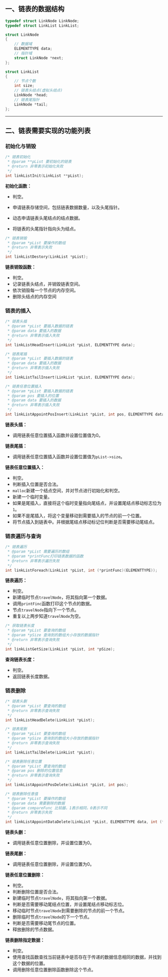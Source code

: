 ## 一、链表的数据结构

```c
typedef struct LinkNode LinkNode;
typedef struct LinkList LinkList;

struct LinkNode
{
    // 数据域
    ELEMENTTYPE data;
    // 指针域
    struct LinkNode *next;
};

struct LinkList
{
    // 节点个数
    int size;
    // 链表头结点(虚拟头结点)
    LinkNode *head;
    // 链表尾指针
    LinkNode *tail;
};
```

------

## 二、链表需要实现的功能列表

### 初始化与销毁

```c
/* 链表初始化
 * @param **pList 要初始化的链表
 * @return 非零表示初始化失败
 */
int linkListInit(LinkList **pList);
```

**初始化函数：**

- 判空。

- 申请链表存储空间，包括链表数据数量，以及头尾指针。
- 动态申请链表头尾结点的结点数据。
- 将链表的头尾指针指向头为结点。

```c
/* 链表销毁
 * @param *pList 要操作的数组
 * @return 非零表示失败
 */
int linkListDestory(LinkList *pList);
```

**链表销毁函数：**

- 判空。
- 记录链表头结点，并销毁链表空间。
- 依次销毁每一个节点的内存空间。
- 删除头结点的内存空间

### 链表的插入

```c
/* 链表头插
 * @param *pList 要插入数据的链表
 * @param data 要插入的数据
 * @return 非零表示插入失败
 */
int linkListHeadInsert(LinkList *pList, ELEMENTTYPE data);

/* 链表尾插
 * @param *pList 要插入数据的链表
 * @param data 要插入的数据
 * @return 非零表示插入失败
 */
int linkListTailInsert(LinkList *pList, ELEMENTTYPE data);

/* 链表任意位置插入
 * @param *pList 要插入数据的链表
 * @param pos 要插入的位置
 * @param data 要插入的数据
 * @return 非零表示插入失败
 */
int linkListAppointPosInsert(LinkList *pList, int pos, ELEMENTTYPE data);
```

**链表头插：**

- 调用链表任意位置插入函数并设置位置值为0。

**链表尾插：**

- 调用链表任意位置插入函数并设置位置值为`pList->size`。

**链表任意位置插入：**

- 判空。
- 判断插入位置是否合法。
- `malloc`新建一个结点空间，并对节点进行初始化和判空。
- 新建一个临时变量。
- 如果是尾插入，直接将这个临时变量指向尾结点，并设置尾结点移动标志位为`1`。
- 如果不是尾插入，将这个变量移动到需要插入的节点的前一个位置。
- 将节点插入到链表中。并根据尾结点移动标记位判断是否需要移动尾结点。

### 链表遍历与查询

```c
/* 链表遍历
 * @param *pList 需要遍历的数组
 * @param *printFunc打印链表数据的函数
 * @return 非零表示遍历失败
 */
int linkListForeach(LinkList *pList, int (*printFunc)(ELEMENTTYPE));
```

**链表遍历：**

- 判空。
- 新建临时节点`travelNode`，将其指向第一个数据。
- 调用`printFinc`函数打印这个节点的数据。
- 节点`travelNode`指向下一个节点。
- 重复以上两步知道`travelNode`为空。

```c
/* 获取链表长度
 * @param *pList 要查询的数组
 * @param *pSize 查询到的数组大小存放的数据指针
 * @return 非零表示查询失败
 */
int linkListGetSize(LinkList *pList, int *pSize);
```

**查询链表长度：**

- 判空。
- 返回链表长度数据。

### 链表删除

```c
/* 链表头删
 * @param *pList 要查询的数组
 * @return 非零表示查询失败
 */
int linkListHeadDelete(LinkList *pList);

/* 链表尾删
 * @param *pList 要查询的数组
 * @param *pSize 查询到的数组大小存放的数据指针
 * @return 非零表示查询失败
 */
int linkListTailDelete(LinkList *pList);

/* 链表删除任意位置
 * @param *pList 要查询的数组
 * @param pos 删除的位置信息
 * @return 非零表示查询失败
 */
int linkListAppointPosDelete(LinkList *pList, int pos);

/* 链表删除任意值
 * @param *pList 要操作的数组
 * @param data 需要删除的数据
 * @param compareFunc 比较器，1表示相同，0表示不同
 * @return 非零表示失败
 */
int linkListAppointDataDelete(LinkList *pList, ELEMENTTYPE data, int (*compareFunc)(ELEMENTTYPE, ELEMENTTYPE));
```

**链表头删：**

- 调用链表任意位置删除，并设置位置为0。

**链表尾删：**

- 调用链表任意位置删除，并设置位置为0。

**链表任意位置删除：**

- 判空。
- 判断删除位置是否合法。
- 新建临时节点`travelNode`，将其指向第一个数据。
- 判断是否需要移动尾结点位置，并设置尾结点移动标志位。
- 移动临时节点`travelNode`到需要删除的节点的前一个节点。
- 删除临时节点`travelNode`的下一个节点。
- 判断是否需要移动尾节点的位置。
- 释放删除的节点数据。

**链表删除指定数据：**

- 判空。
- 使用查找函数查找当前链表中是否存在于传递的数据信息相同的数据，并找到这个数据的位置。
- 调用删除任意位置删除函数删除这个节点。





